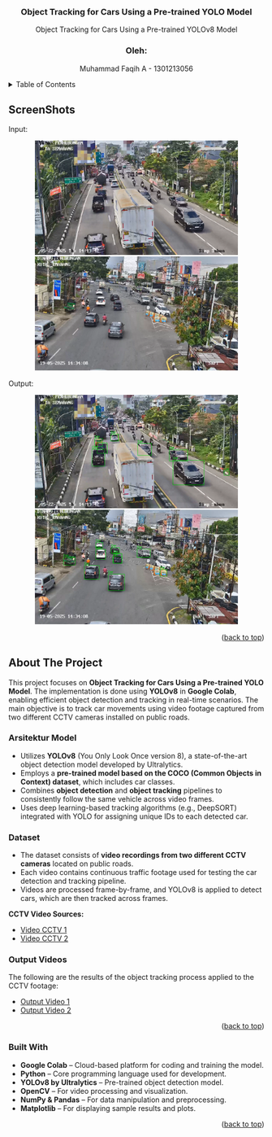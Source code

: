<!-- Improved compatibility of back to top link: See: https://github.com/othneildrew/Best-README-Template/pull/73 -->

<!--
*** Thanks for checking out the Best-README-Template. If you have a suggestion
*** that would make this better, please fork the repo and create a pull request
*** or simply open an issue with the tag "enhancement".
*** Don't forget to give the project a star!
*** Thanks again! Now go create something AMAZING! :D
-->



<!-- PROJECT SHIELDS -->
<!--
*** I'm using markdown "reference style" links for readability.
*** Reference links are enclosed in brackets [ ] instead of parentheses ( ).
*** See the bottom of this document for the declaration of the reference variables
*** for contributors-url, forks-url, etc. This is an optional, concise syntax you may use.
*** https://www.markdownguide.org/basic-syntax/#reference-style-links
-->
<br />
<div align="center">
  <!-- <img src="images/rizumu-logo.png" alt="Logo" width="80" height="80"> -->

<h3 align="center">Object Tracking for Cars Using a Pre-trained YOLO Model</h3>

  <p align="center">
    Object Tracking for Cars Using a Pre-trained YOLOv8 Model
  </p>
</div>

<div>
<h3 align="center">Oleh: </h3>
  <p align="center">
    Muhammad Faqih A - 1301213056
  </p>
</div>

<!-- TABLE OF CONTENTS -->
<details>
  <summary>Table of Contents</summary>
  <ol>
    <li>
      <a href="#Screenshots">Screenshots</a>
    </li>
    <li>
      <a href="#about-the-project">About The Project</a>
      <ul>
        <li><a href="#built-with">Built With</a></li>
      </ul>
    </li>
  </ol>
</details>

<!-- Screenshots -->
## ScreenShots

Input:
<div align="center">
  <img src="before 1.png" width="400" />
  <img src="before 2.png" width="400" />
</div>

Output:
<div align="center">
  <img src="after 1.png"  width="400" />
  <img src="after 2.png" " width="400" />
</div>

<p align="right">(<a href="#readme-top">back to top</a>)</p>

<!-- ABOUT THE PROJECT -->
## About The Project
This project focuses on **Object Tracking for Cars Using a Pre-trained YOLO Model**. The implementation is done using **YOLOv8** in **Google Colab**, enabling efficient object detection and tracking in real-time scenarios. The main objective is to track car movements using video footage captured from two different CCTV cameras installed on public roads.

### Arsitektur Model

- Utilizes **YOLOv8** (You Only Look Once version 8), a state-of-the-art object detection model developed by Ultralytics.
- Employs a **pre-trained model based on the COCO (Common Objects in Context) dataset**, which includes car classes.
- Combines **object detection** and **object tracking** pipelines to consistently follow the same vehicle across video frames.
- Uses deep learning-based tracking algorithms (e.g., DeepSORT) integrated with YOLO for assigning unique IDs to each detected car.

### Dataset
- The dataset consists of **video recordings from two different CCTV cameras** located on public roads.
- Each video contains continuous traffic footage used for testing the car detection and tracking pipeline.
- Videos are processed frame-by-frame, and YOLOv8 is applied to detect cars, which are then tracked across frames.

**CCTV Video Sources:**
- [Video CCTV 1](https://drive.google.com/file/d/1krf3znKFYcXseeWuVsQPvpDcZ0-JiHFO/view?usp=drive_link)
- [Video CCTV 2](https://drive.google.com/file/d/1wF6DZHSniimzsOq3wnqFZpPMl73F6wlR/view?usp=drive_link)

### Output Videos

The following are the results of the object tracking process applied to the CCTV footage:

- [Output Video 1](https://drive.google.com/file/d/1xkZheE6Nj0YcTJwFRd9oJuFJj23HNN7b/view?usp=drive_link)
- [Output Video 2](https://drive.google.com/file/d/1fO98ZYEYHLiUvpJ0VEO2qLfTTJe7aPFs/view?usp=drive_link)

<p align="right">(<a href="#readme-top">back to top</a>)</p>

### Built With
- **Google Colab** – Cloud-based platform for coding and training the model.
- **Python** – Core programming language used for development.
- **YOLOv8 by Ultralytics** – Pre-trained object detection model.
- **OpenCV** – For video processing and visualization.
- **NumPy & Pandas** – For data manipulation and preprocessing.
- **Matplotlib** – For displaying sample results and plots.

<p align="right">(<a href="#readme-top">back to top</a>)</p>


<!-- MARKDOWN LINKS & IMAGES -->
<!-- https://www.markdownguide.org/basic-syntax/#reference-style-links -->
[contributors-shield]: https://img.shields.io/github/contributors/othneildrew/Best-README-Template.svg?style=for-the-badge
[contributors-url]: https://github.com/othneildrew/Best-README-Template/graphs/contributors
[forks-shield]: https://img.shields.io/github/forks/othneildrew/Best-README-Template.svg?style=for-the-badge
[forks-url]: https://github.com/othneildrew/Best-README-Template/network/members
[stars-shield]: https://img.shields.io/github/stars/othneildrew/Best-README-Template.svg?style=for-the-badge
[stars-url]: https://github.com/othneildrew/Best-README-Template/stargazers
[issues-shield]: https://img.shields.io/github/issues/othneildrew/Best-README-Template.svg?style=for-the-badge
[issues-url]: https://github.com/othneildrew/Best-README-Template/issues
[license-shield]: https://img.shields.io/github/license/othneildrew/Best-README-Template.svg?style=for-the-badge
[license-url]: https://github.com/othneildrew/Best-README-Template/blob/master/LICENSE.txt
[linkedin-shield]: https://img.shields.io/badge/-LinkedIn-black.svg?style=for-the-badge&logo=linkedin&colorB=555
[linkedin-url]: https://linkedin.com/in/othneildrew
[product-screenshot]: images/screenshot.png
[Next.js]: https://img.shields.io/badge/next.js-000000?style=for-the-badge&logo=nextdotjs&logoColor=white
[Next-url]: https://nextjs.org/
[React.js]: https://img.shields.io/badge/React-20232A?style=for-the-badge&logo=react&logoColor=61DAFB
[React-url]: https://reactjs.org/
[Vue.js]: https://img.shields.io/badge/Vue.js-35495E?style=for-the-badge&logo=vuedotjs&logoColor=4FC08D
[Vue-url]: https://vuejs.org/
[Angular.io]: https://img.shields.io/badge/Angular-DD0031?style=for-the-badge&logo=angular&logoColor=white
[Angular-url]: https://angular.io/
[Svelte.dev]: https://img.shields.io/badge/Svelte-4A4A55?style=for-the-badge&logo=svelte&logoColor=FF3E00
[Svelte-url]: https://svelte.dev/
[Laravel.com]: https://img.shields.io/badge/Laravel-FF2D20?style=for-the-badge&logo=laravel&logoColor=white
[Laravel-url]: https://laravel.com
[Bootstrap.com]: https://img.shields.io/badge/Bootstrap-563D7C?style=for-the-badge&logo=bootstrap&logoColor=white
[Bootstrap-url]: https://getbootstrap.com
[JQuery.com]: https://img.shields.io/badge/jQuery-0769AD?style=for-the-badge&logo=jquery&logoColor=white
[JQuery-url]: https://jquery.com 
